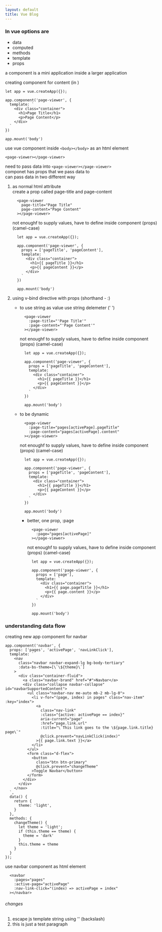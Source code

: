 ```yaml
---
layout: default
title: Vue Blog
---
```


### In vue options are
- data
- computed
- methods
- template
- props

a component is a mini application inside a larger application

creating component for content (in <script></script>)

```vue
let app = vue.createApp({});

app.component('page-viewer', {
  template: `
    <div class="container">
      <h1>Page Title</h1>
      <p>Page Content</p>
    </div>
  `
})

app.mount('body')
```
use vue component inside `<body></body>` as an html element
```vue
<page-viewer></page-viewer>
```

need to pass data into `<page-viewer></page-viewer>`  
componet has props that we pass data to  
can pass data in two different way
1. as normal html attribute  
    create a prop called page-title and page-content
    ```vue
      <page-viewer
        page-title="Page Title"
        page-content="Page Content"
      ></page-viewer>
    ```
    not enoughf to supply values, have to define inside component (props) (camel-case)
    ```vue
      let app = vue.createApp({});
      
      app.component('page-viewer', {
        props = ['pageTitle', 'pageContent'],
        template: `
          <div class="container">
            <h1>{{ pageTitle }}</h1>
            <p>{{ pageContent }}</p>
          </div>
        `
      })
      
      app.mount('body')
    ```

2. using v-bind directive with props (shorthand - :)  
     - to use string as value use string delemeter (' ')
        ```vue
          <page-viewer
            :page-title="'Page Title'"
            :page-content="'Page Content'"
          ></page-viewer>
        ```
        not enoughf to supply values, have to define inside component (props) (camel-case)
        ```vue
          let app = vue.createApp({});
          
          app.component('page-viewer', {
            props = ['pageTitle', 'pageContent'],
            template: `
              <div class="container">
                <h1>{{ pageTitle }}</h1>
                <p>{{ pageContent }}</p>
              </div>
            `
          })
          
          app.mount('body')
        ```

     - to be dynamic
        ```vue
          <page-viewer
            :page-title="pages[activePage].pageTitle"
            :page-content="pages[activePage].content"
          ></page-viewer>
        ```
        not enoughf to supply values, have to define inside component (props) (camel-case)
        ```vue
          let app = vue.createApp({});
          
          app.component('page-viewer', {
            props = ['pageTitle', 'pageContent'],
            template: `
              <div class="container">
                <h1>{{ pageTitle }}</h1>
                <p>{{ pageContent }}</p>
              </div>
            `
          })
          
          app.mount('body')
        ```
        - better, one prop, :page
          ```vue
            <page-viewer
              :page="pages[activePage]"
            ></page-viewer>
          ```
          not enoughf to supply values, have to define inside component (props) (camel-case)
          ```vue
            let app = vue.createApp({});
            
            app.component('page-viewer', {
              props = ['page'],
              template: `
                <div class="container">
                  <h1>{{ page.pageTitle }}</h1>
                  <p>{{ page.content }}</p>
                </div>
              `
            })
            
            app.mount('body')
          ```
### understanding data flow
creating new app component for navbar
```vue
app.component('navbar', {
  props: ['pages', 'activePage', 'navLinkClick'],
  template: `
    <nav
      class="navbar navbar-expand-lg bg-body-tertiary"
      :data-bs-theme=[\`\${theme}\`]
    >
      <div class="container-fluid">
        <a class="navbar-brand" href="#">Navbar</a>
        <div class="collapse navbar-collapse" id="navbarSupportedContent">
          <ul class="navbar-nav me-auto mb-2 mb-lg-0">
            <li v-for="(page, index) in pages" class="nav-item" :key="index">
              <a 
                class="nav-link"
                :class="{active: activePage == index}"
                aria-current="page"
                :href="page.link.url"
                :title="\`This link goes to the \${page.link.title} page\`"
                @click.prevent="navLinkClick(index)"
              >{{ page.link.text }}</a>
            </li>
          </ul>
          <form class="d-flex">
            <button
              class="btn btn-primary"
              @click.prevent="changeTheme"
            >Toggle Navbar</button>
          </form>
        </div>
      </div>
    </nav>
  `,
  data() {
    return {
      theme: 'light',
    }
  },
  methods: {
    changeTheme() {
      let theme = 'light';
      if (this.theme == theme) {
        theme = 'dark'
      }
      this.theme = theme
    }
  }
});
```
use navbar component as html element
```vue
  <navbar
    :pages="pages"
    :active-page="activePage"
    :nav-link-click="(index) => activePage = index"
  ></navbar>
```

###### changes
1. escape js template string using '\' (backslash)
2. this is just a test paragraph
